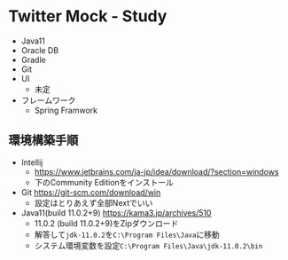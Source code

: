 # Twitter Mock - Study

- Java11
- Oracle DB
- Gradle
- Git
- UI
    - 未定
- フレームワーク
    - Spring Framwork

## 環境構築手順
- Intellij
    - https://www.jetbrains.com/ja-jp/idea/download/?section=windows
    - 下のCommunity Editionをインストール
- Git https://git-scm.com/download/win
    - 設定はとりあえず全部Nextでいい
- Java11(build 11.0.2+9) https://kama3.jp/archives/510
    - 11.0.2 (build 11.0.2+9)をZipダウンロード
    - 解答して`jdk-11.0.2`を`C:\Program Files\Java`に移動
    - システム環境変数を設定`C:\Program Files\Java\jdk-11.0.2\bin`





